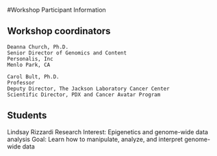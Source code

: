#Workshop Participant Information

## Workshop coordinators

	Deanna Church, Ph.D.
	Senior Director of Genomics and Content
	Personalis, Inc
	Menlo Park, CA

	Carol Bult, Ph.D.
	Professor
	Deputy Director, The Jackson Laboratory Cancer Center
	Scientific Director, PDX and Cancer Avatar Program

## Students

Lindsay Rizzardi
Research Interest: Epigenetics and genome-wide data analysis
Goal: Learn how to manipulate, analyze, and interpret genome-wide data 
